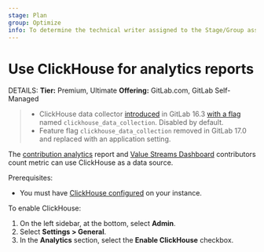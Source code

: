 ```yaml
---
stage: Plan
group: Optimize
info: To determine the technical writer assigned to the Stage/Group associated with this page, see https://handbook.gitlab.com/handbook/product/ux/technical-writing/#assignments
---
```


# Use ClickHouse for analytics reports

DETAILS:
**Tier:** Premium, Ultimate
**Offering:** GitLab.com, GitLab Self-Managed

> - ClickHouse data collector [introduced](https://gitlab.com/gitlab-org/gitlab/-/issues/414610) in GitLab 16.3 [with a flag](../administration/feature_flags.md) named `clickhouse_data_collection`. Disabled by default.
> - Feature flag `clickhouse_data_collection` removed in GitLab 17.0 and replaced with an application setting.

The [contribution analytics](../user/group/contribution_analytics/index.md) report and [Value Streams Dashboard](../user/analytics/value_streams_dashboard.md#dashboard-metrics-and-drill-down-reports) contributors count metric can use ClickHouse as a data source.

Prerequisites:

- You must have [ClickHouse configured](../integration/clickhouse.md) on your instance.

To enable ClickHouse:

1. On the left sidebar, at the bottom, select **Admin**.
1. Select **Settings > General**.
1. In the **Analytics** section, select the **Enable ClickHouse** checkbox.
